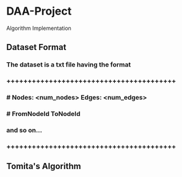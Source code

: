 # DAA-Project
Algorithm Implementation
## Dataset Format
### The dataset is a txt file having the format

### ++++++++++++++++++++++++++++++++++++++++
### \# Nodes: <num_nodes> Edges: <num_edges>
### \# FromNodeId    ToNodeId
### <vertex> <vertex>
### and so on...
### ++++++++++++++++++++++++++++++++++++++++

## Tomita's Algorithm
